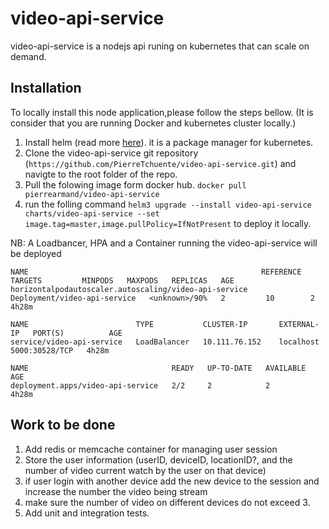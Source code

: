 # video-api-service
video-api-service is a nodejs api runing on kubernetes that can scale on demand.

## Installation
To locally install this node application,please follow the steps bellow. (It is consider that you are running Docker and kubernetes cluster locally.)
1. Install helm (read more [here](https://helm.sh/)). it is a package manager for kubernetes.
2. Clone the video-api-service git repository (`https://github.com/PierreTchuente/video-api-service.git`) and navigte to the root folder of the repo.
3.  Pull the folowing image form docker hub. `docker pull pierrearmand/video-api-service`
4. run the folling command `helm3 upgrade --install video-api-service  charts/video-api-service --set image.tag=master,image.pullPolicy=IfNotPresent` to deploy it locally.


NB: A Loadbancer, HPA and a Container running the video-api-service will be deployed

```
NAME                                                    REFERENCE                      TARGETS         MINPODS   MAXPODS   REPLICAS   AGE
horizontalpodautoscaler.autoscaling/video-api-service   Deployment/video-api-service   <unknown>/90%   2         10        2          4h28m

NAME                        TYPE           CLUSTER-IP       EXTERNAL-IP   PORT(S)          AGE
service/video-api-service   LoadBalancer   10.111.76.152    localhost     5000:30528/TCP   4h28m

NAME                                READY   UP-TO-DATE   AVAILABLE   AGE
deployment.apps/video-api-service   2/2     2            2           4h28m

```

## Work to be done
1. Add redis or memcache container for managing user session
2. Store the user information (userID, deviceID, locationID?, and the number of video current watch by the user on that device)
3. if user login with another device add the new device to the session and increase the number the video being stream
4. make sure the number of video on different devices do not exceed 3.
5. Add unit and integration tests.